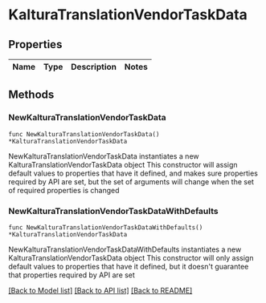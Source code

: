 # KalturaTranslationVendorTaskData

## Properties

Name | Type | Description | Notes
------------ | ------------- | ------------- | -------------

## Methods

### NewKalturaTranslationVendorTaskData

`func NewKalturaTranslationVendorTaskData() *KalturaTranslationVendorTaskData`

NewKalturaTranslationVendorTaskData instantiates a new KalturaTranslationVendorTaskData object
This constructor will assign default values to properties that have it defined,
and makes sure properties required by API are set, but the set of arguments
will change when the set of required properties is changed

### NewKalturaTranslationVendorTaskDataWithDefaults

`func NewKalturaTranslationVendorTaskDataWithDefaults() *KalturaTranslationVendorTaskData`

NewKalturaTranslationVendorTaskDataWithDefaults instantiates a new KalturaTranslationVendorTaskData object
This constructor will only assign default values to properties that have it defined,
but it doesn't guarantee that properties required by API are set


[[Back to Model list]](../README.md#documentation-for-models) [[Back to API list]](../README.md#documentation-for-api-endpoints) [[Back to README]](../README.md)


